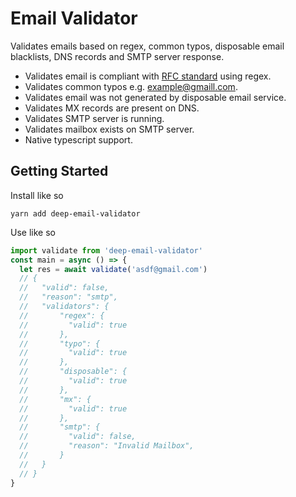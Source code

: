 # Email Validator

Validates emails based on regex, common typos, disposable email blacklists, DNS records and SMTP server response.

- Validates email is compliant with [RFC standard](https://tools.ietf.org/html/rfc2822#appendix-A.1.2) using regex.
- Validates common typos e.g. example@gmaill.com.
- Validates email was not generated by disposable email service.
- Validates MX records are present on DNS.
- Validates SMTP server is running.
- Validates mailbox exists on SMTP server.
- Native typescript support.

## Getting Started

Install like so

```
yarn add deep-email-validator
```

Use like so

```typescript
import validate from 'deep-email-validator'
const main = async () => {
  let res = await validate('asdf@gmail.com')
  // {
  //   "valid": false,
  //   "reason": "smtp",
  //   "validators": {
  //       "regex": {
  //         "valid": true
  //       },
  //       "typo": {
  //         "valid": true
  //       },
  //       "disposable": {
  //         "valid": true
  //       },
  //       "mx": {
  //         "valid": true
  //       },
  //       "smtp": {
  //         "valid": false,
  //         "reason": "Invalid Mailbox",
  //       }
  //   }
  // }
}
```
